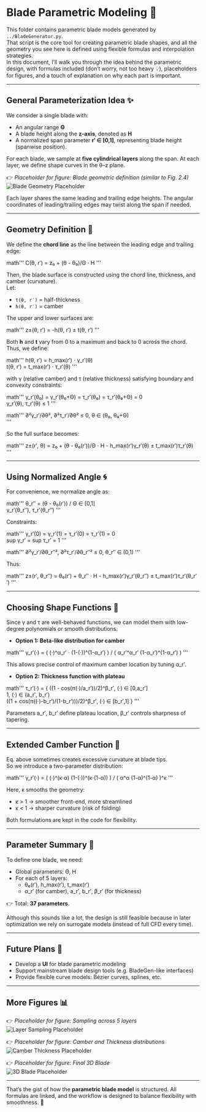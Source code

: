 # Blade Parametric Modeling 🚀

This folder contains parametric blade models generated by `../BladeGenerator.py`.  
That script is the core tool for creating parametric blade shapes, and all the geometry you see here is defined using flexible formulas and interpolation strategies.  
In this document, I’ll walk you through the idea behind the parametric design, with formulas included (don’t worry, not too heavy 💡), placeholders for figures, and a touch of explanation on why each part is important.  

---

## General Parameterization Idea ✨  

We consider a single blade with:
- An angular range **Θ**  
- A blade height along the **z-axis**, denoted as **H**  
- A normalized span parameter **r′ ∈ [0,1]**, representing blade height (spanwise position).  

For each blade, we sample at **five cylindrical layers** along the span. At each layer, we define shape curves in the θ–z plane.  

👉 *Placeholder for figure: Blade geometric definition (similar to Fig. 2.4)*  
![Blade Geometry Placeholder](path/to/your/image.png)

Each layer shares the same leading and trailing edge heights. The angular coordinates of leading/trailing edges may twist along the span if needed.  

---

## Geometry Definition 📐  

We define the **chord line** as the line between the leading edge and trailing edge:  

math'''
C(θ, r′) = z₀ + (θ - θ₀)/Θ ⋅ H
'''

Then, the blade surface is constructed using the chord line, thickness, and camber (curvature).  
Let:  
- `t(θ, r′)` = half-thickness  
- `h(θ, r′)` = camber  

The upper and lower surfaces are:  

math'''
z±(θ, r′) = -h(θ, r′) ± t(θ, r′)
'''

Both **h** and **t** vary from 0 to a maximum and back to 0 across the chord.  
Thus, we define:  

math'''
h(θ, r′) = h_max(r′) ⋅ γ_r′(θ)  
t(θ, r′) = t_max(r′) ⋅ τ_r′(θ)
'''

with γ (relative camber) and τ (relative thickness) satisfying boundary and convexity constraints:  

math'''
γ_r′(θ₀) = γ_r′(θ₀+Θ) = τ_r′(θ₀) = τ_r′(θ₀+Θ) = 0  
γ_r′(θ), τ_r′(θ) ≤ 1
'''

math'''
∂²γ_r′/∂θ², ∂²τ_r′/∂θ² ≤ 0,  θ ∈ (θ₀, θ₀+Θ)  
'''

So the full surface becomes:  

math'''
z±(r′, θ) = z₀ + (θ - θ₀(r′))/Θ ⋅ H - h_max(r′)γ_r′(θ) ± t_max(r′)τ_r′(θ)
'''

---

## Using Normalized Angle 🌀  

For convenience, we normalize angle as:  

math'''
θ_r′′ = (θ - θ₀(r′)) / Θ  ∈ [0,1]  
γ_r′(θ_r′′), τ_r′(θ_r′′)
'''

Constraints:  

math'''
γ_r′(0) = γ_r′(1) = τ_r′(0) = τ_r′(1) = 0  
sup γ_r′ = sup τ_r′ = 1
'''

math'''
∂²γ_r′/∂θ_r′′², ∂²τ_r′/∂θ_r′′² ≤ 0, θ_r′′ ∈ (0,1)
'''

Thus:  

math'''
z±(r′, θ_r′′) = θ₀(r′) + θ_r′′ ⋅ H - h_max(r′)γ_r′(θ_r′′) ± t_max(r′)τ_r′(θ_r′′)
'''

---

## Choosing Shape Functions 🎨  

Since γ and τ are well-behaved functions, we can model them with low-degree polynomials or smooth distributions.  

- **Option 1: Beta-like distribution for camber**  

math'''
γ_r′(·) = ( (·)^α_r′ ⋅ (1-(·))^(1-α_r′) ) / ( α_r′^α_r′ (1-α_r′)^(1-α_r′) )
'''

This allows precise control of maximum camber location by tuning α_r′.  

- **Option 2: Thickness function with plateau**  

math'''
τ_r′(·) = {
   ((1 - cos(π(·)/a_r′))/2)^β_r′,        (·) ∈ [0,a_r′]  
   1,                                    (·) ∈ (a_r′, b_r′)  
   ((1 + cos(π((·)-b_r′)/(1-b_r′)))/2)^β_r′, (·) ∈ [b_r′,1]
}
'''

Parameters a_r′, b_r′ define plateau location, β_r′ controls sharpness of tapering.  

---

## Extended Camber Function 🌊  

Eq. above sometimes creates excessive curvature at blade tips.  
So we introduce a two-parameter distribution:  

math'''
γ_r′(·) = ( (·)^(κ⋅α) (1-(·))^(κ⋅(1-α)) ) / ( α^α (1-α)^(1-α) )^κ
'''

Here, κ smooths the geometry:  
- κ > 1 → smoother front-end, more streamlined  
- κ < 1 → sharper curvature (risk of folding)  

Both formulations are kept in the code for flexibility.  

---

## Parameter Summary 📝  

To define one blade, we need:  
- Global parameters: Θ, H  
- For each of 5 layers:  
  - θ₀(r′), h_max(r′), t_max(r′)  
  - α_r′ (for camber), a_r′, b_r′, β_r′ (for thickness)  

👉 Total: **37 parameters**.  

Although this sounds like a lot, the design is still feasible because in later optimization we rely on surrogate models (instead of full CFD every time).  

---

## Future Plans 🔮  

- Develop a **UI** for blade parametric modeling  
- Support mainstream blade design tools (e.g. BladeGen-like interfaces)  
- Provide flexible curve models: Bézier curves, splines, etc.  

---

## More Figures 📊  

👉 *Placeholder for figure: Sampling across 5 layers*  
![Layer Sampling Placeholder](path/to/your/image.png)

👉 *Placeholder for figure: Camber and Thickness distributions*  
![Camber Thickness Placeholder](path/to/your/image.png)

👉 *Placeholder for figure: Final 3D Blade*  
![3D Blade Placeholder](path/to/your/image.png)

---

That’s the gist of how the **parametric blade model** is structured. All formulas are linked, and the workflow is designed to balance flexibility with smoothness. 🎉
